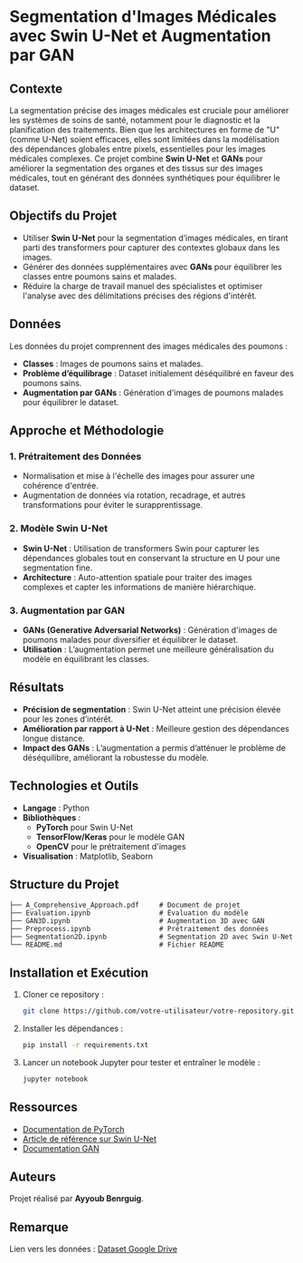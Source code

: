 # Segmentation d'Images Médicales avec Swin U-Net et Augmentation par GAN

## Contexte

La segmentation précise des images médicales est cruciale pour améliorer les systèmes de soins de santé, notamment pour le diagnostic et la planification des traitements. Bien que les architectures en forme de "U" (comme U-Net) soient efficaces, elles sont limitées dans la modélisation des dépendances globales entre pixels, essentielles pour les images médicales complexes. Ce projet combine **Swin U-Net** et **GANs** pour améliorer la segmentation des organes et des tissus sur des images médicales, tout en générant des données synthétiques pour équilibrer le dataset.

## Objectifs du Projet

- Utiliser **Swin U-Net** pour la segmentation d’images médicales, en tirant parti des transformers pour capturer des contextes globaux dans les images.
- Générer des données supplémentaires avec **GANs** pour équilibrer les classes entre poumons sains et malades.
- Réduire la charge de travail manuel des spécialistes et optimiser l'analyse avec des délimitations précises des régions d'intérêt.

## Données

Les données du projet comprennent des images médicales des poumons :
- **Classes** : Images de poumons sains et malades.
- **Problème d’équilibrage** : Dataset initialement déséquilibré en faveur des poumons sains.
- **Augmentation par GANs** : Génération d'images de poumons malades pour équilibrer le dataset.

## Approche et Méthodologie

### 1. Prétraitement des Données
   - Normalisation et mise à l'échelle des images pour assurer une cohérence d'entrée.
   - Augmentation de données via rotation, recadrage, et autres transformations pour éviter le surapprentissage.

### 2. Modèle Swin U-Net
   - **Swin U-Net** : Utilisation de transformers Swin pour capturer les dépendances globales tout en conservant la structure en U pour une segmentation fine.
   - **Architecture** : Auto-attention spatiale pour traiter des images complexes et capter les informations de manière hiérarchique.

### 3. Augmentation par GAN
   - **GANs (Generative Adversarial Networks)** : Génération d'images de poumons malades pour diversifier et équilibrer le dataset.
   - **Utilisation** : L’augmentation permet une meilleure généralisation du modèle en équilibrant les classes.

## Résultats

- **Précision de segmentation** : Swin U-Net atteint une précision élevée pour les zones d’intérêt.
- **Amélioration par rapport à U-Net** : Meilleure gestion des dépendances longue distance.
- **Impact des GANs** : L’augmentation a permis d’atténuer le problème de déséquilibre, améliorant la robustesse du modèle.

## Technologies et Outils

- **Langage** : Python
- **Bibliothèques** :
  - **PyTorch** pour Swin U-Net
  - **TensorFlow/Keras** pour le modèle GAN
  - **OpenCV** pour le prétraitement d'images
- **Visualisation** : Matplotlib, Seaborn

## Structure du Projet

```
├── A_Comprehensive_Approach.pdf     # Document de projet
├── Evaluation.ipynb                 # Évaluation du modèle
├── GAN3D.ipynb                      # Augmentation 3D avec GAN
├── Preprocess.ipynb                 # Prétraitement des données
├── Segmentation2D.ipynb             # Segmentation 2D avec Swin U-Net
└── README.md                        # Fichier README
```

## Installation et Exécution

1. Cloner ce repository :
   ```bash
   git clone https://github.com/votre-utilisateur/votre-repository.git
   ```
2. Installer les dépendances :
   ```bash
   pip install -r requirements.txt
   ```
3. Lancer un notebook Jupyter pour tester et entraîner le modèle :
   ```bash
   jupyter notebook
   ```

## Ressources

- [Documentation de PyTorch](https://pytorch.org/)
- [Article de référence sur Swin U-Net](https://arxiv.org/abs/2105.01002)
- [Documentation GAN](https://www.tensorflow.org/tutorials/generative)

## Auteurs

Projet réalisé par **Ayyoub Benrguig**.

## Remarque

Lien vers les données : [Dataset Google Drive](https://drive.google.com/drive/folders/1bQ-j7mIh4oGpkddxwUbbN2-2vWOJit3b?usp=sharing)

